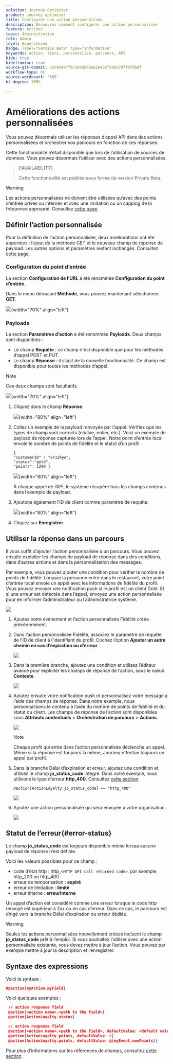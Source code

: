 ```yaml
---
solution: Journey Optimizer
product: journey optimizer
title: Configurer une action personnalisée
description: Découvrez comment configurer une action personnalisée
feature: Actions
topic: Administration
role: Admin
level: Experienced
badge: label="Version Beta" type="Informative"
keywords: action, tiers, personnalisé, parcours, API
hide: true
hidefromtoc: true
source-git-commit: a3c95497fb7304ddd0aa26435f5d0279ff8fdb0f
workflow-type: ht
source-wordcount: '665'
ht-degree: 100%

---
```


# Améliorations des actions personnalisées

Vous pouvez désormais utiliser les réponses d’appel API dans des actions personnalisées et orchestrer vos parcours en fonction de ces réponses.

Cette fonctionnalité n’était disponible que lors de l’utilisation de sources de données. Vous pouvez désormais l’utiliser avec des actions personnalisées.

>[!AVAILABILITY]
>
>Cette fonctionnalité est publiée sous forme de version Private Beta.

>[!WARNING]
>
>Les actions personnalisées ne doivent être utilisées qu’avec des points d’entrée privés ou internes et avec une limitation ou un capping de la fréquence approprié. Consultez [cette page](../configuration/external-systems.md).

## Définir l’action personnalisée

Pour la définition de l’action personnalisée, deux améliorations ont été apportées : l’ajout de la méthode GET et le nouveau champ de réponse de payload. Les autres options et paramètres restent inchangés. Consultez [cette page](../action/about-custom-action-configuration.md).

### Configuration du point d’entrée

La section **Configuration de l’URL** a été renommée **Configuration du point d’entrée**.

Dans le menu déroulant **Méthode**, vous pouvez maintenant sélectionner **GET**.

![](assets/action-response1.png){width="70%" align="left"}

### Payloads

La section **Paramètres d’action** a été renommée **Payloads**. Deux champs sont disponibles :

* Le champ **Requête** : ce champ n&#39;est disponible que pour les méthodes d’appel POST et PUT.
* Le champ **Réponse** : il s’agit de la nouvelle fonctionnalité. Ce champ est disponible pour toutes les méthodes d’appel.

>[!NOTE]
> 
>Ces deux champs sont facultatifs.

![](assets/action-response2.png){width="70%" align="left"}

1. Cliquez dans le champ **Réponse**.

   ![](assets/action-response3.png){width="80%" align="left"}

1. Collez un exemple de la payload renvoyée par l’appel. Vérifiez que les types de champ sont corrects (chaîne, entier, etc.). Voici un exemple de payload de réponse capturée lors de l’appel. Notre point d’entrée local envoie le nombre de points de fidélité et le statut d’un profil.

   ```
   {
   "customerID" : "xY12hye",    
   "status":"gold",
   "points": 1290 }
   ```

   ![](assets/action-response4.png){width="80%" align="left"}

   À chaque appel de l’API, le système récupère tous les champs contenus dans l’exemple de payload.

1. Ajoutons également l’ID de client comme paramètre de requête.

   ![](assets/action-response9.png){width="80%" align="left"}

1. Cliquez sur **Enregistrer**.

## Utiliser la réponse dans un parcours

Il vous suffit d’ajouter l’action personnalisée à un parcours. Vous pouvez ensuite exploiter les champs de payload de réponse dans des conditions, dans d’autres actions et dans la personnalisation des messages.

Par exemple, vous pouvez ajouter une condition pour vérifier le nombre de points de fidélité. Lorsque la personne entre dans le restaurant, votre point d’entrée local envoie un appel avec les informations de fidélité du profil. Vous pouvez envoyer une notification push si le profil est un client Gold. Et si une erreur est détectée dans l’appel, envoyez une action personnalisée pour en informer l’administrateur ou l’administratrice système.

![](assets/action-response5.png)

1. Ajoutez votre événement et l’action personnalisée Fidélité créée précédemment.

1. Dans l’action personnalisée Fidélité, associez le paramètre de requête de l’ID de client à l’identifiant du profil. Cochez l’option **Ajouter un autre chemin en cas d’expiration ou d’erreur**.

   ![](assets/action-response10.png)

1. Dans la première branche, ajoutez une condition et utilisez l’éditeur avancé pour exploiter les champs de réponse de l’action, sous le nœud **Contexte**.

   ![](assets/action-response6.png)

1. Ajoutez ensuite votre notification push et personnalisez votre message à l’aide des champs de réponse. Dans notre exemple, nous personnalisons le contenu à l’aide du nombre de points de fidélité et du statut du client. Les champs de réponse de l’action sont disponibles sous **Attributs contextuels** > **Orchestration de parcours** > **Actions**.

   ![](assets/action-response8.png)

   >[!NOTE]
   >
   >Chaque profil qui entre dans l’action personnalisée déclenche un appel. Même si la réponse est toujours la même, Journey effectue toujours un appel par profil.

1. Dans la branche Délai d’expiration et erreur, ajoutez une condition et utilisez le champ **jo_status_code** intégré. Dans notre exemple, nous utilisons le
   type d’erreur **http_400**. Consultez [cette section](#error-status).

   ```
   @action{ActionLoyalty.jo_status_code} == "http_400"
   ```

   ![](assets/action-response7.png)

1. Ajoutez une action personnalisée qui sera envoyée à votre organisation.

   ![](assets/action-response11.png)

## Statut de l’erreur{#error-status}

Le champ **jo_status_code** est toujours disponible même lorsqu’aucune payload de réponse n’est définie.

Voici les valeurs possibles pour ce champ :

* code d’état http : http_`<HTTP API call returned code>`, par exemple, http_200 ou http_400
* erreur de temporisation : **expiré**
* erreur de limitation : **limité**
* erreur interne : **erreurInterne**

Un appel d’action est considéré comme une erreur lorsque le code http renvoyé est supérieur à 2xx ou en cas d’erreur. Dans ce cas, le parcours est dirigé vers la branche Délai d’expiration ou erreur dédiée.

>[!WARNING]
>
>Seules les actions personnalisées nouvellement créées incluent le champ **jo_status_code** prêt à l’emploi. Si vous souhaitez l’utiliser avec une action personnalisée existante, vous devez mettre à jour l’action. Vous pouvez par exemple mettre à jour la description et l’enregistrer.

## Syntaxe des expressions

Voici la syntaxe :

```json
#@action{myAction.myField} 
```

Voici quelques exemples :

```json
 // action response field
 @action{<action name>.<path to the field>}
 @action{ActionLoyalty.status}
```

```json
 // action response field
 @action{<action name>.<path to the field>, defaultValue: <default value expression>}
 @action{ActionLoyalty.points, defaultValue: 0}
 @action{ActionLoyalty.points, defaultValue: @{myEvent.newPoints}}
```

Pour plus d’informations sur les références de champs, consultez [cette section](../building-journeys/expression/field-references.md).
